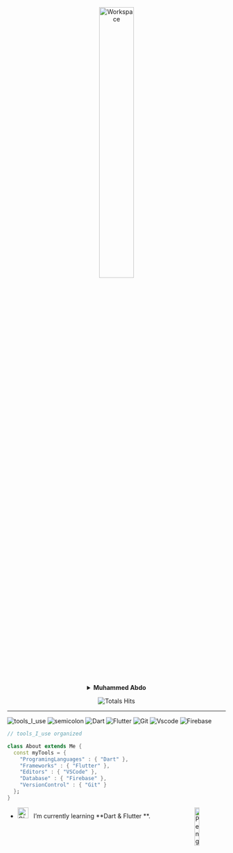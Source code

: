 <div align="center" width="50">
<img src="https://github.com/SP-XD/SP-XD/blob/main/images/dev-working_rounded.gif?raw=true" href="https://github.com/sp-xd" alt="Workspace"  width="40%"/><br> 

<details>
<p><strong> <summary> Muhammed Abdo </summary> </strong></p>

[![Spotify]([https://spotify-readme.sp-xd.vercel.app/api/spotify)](https://open.spotify.com/user/somnathpaul](https://open.spotify.com/user/31nq4tvwjmpxcxcijmc7lz7qdeli)) <be>

</details>

![Totals Hits](https://komarev.com/ghpvc/?username=yourusername&style=flat&color=orange&label=PROFILE+VIEWS)
</div>

<hr></hr>

![tools_I_use](https://img.shields.io/badge/-%F0%9F%9A%80%20Tools%20I%20use-orange)
![semicolon](https://img.shields.io/badge/-%3A-orange)
![Dart](https://img.shields.io/badge/Dart-0175C2?style=flat&logo=dart&logoColor=white)
![Flutter](https://img.shields.io/badge/Flutter-%2302569B.svg?style=flat&logo=Flutter&logoColor=white)
![Git](https://img.shields.io/badge/GIT-E44C30?style=flat&logo=git&logoColor=white)
![Vscode](https://img.shields.io/badge/Visual_Studio_Code-0078D4?style=flat&logo=visual%20studio%20code&logoColor=white)
![Firebase](https://img.shields.io/badge/firebase-ffca28?style=flat&logo=firebase&logoColor=black)

```dart
// tools_I_use organized

class About extends Me { 
  const myTools = {  
    "ProgramingLanguages" : { "Dart" },
    "Frameworks" : { "Flutter" },
    "Editors" : { "VSCode" },
    "Database" : { "Firebase" },
    "VersionControl" : { "Git" }
  };
}

```

-  <img alt="GIF" src="https://github.com/SP-XD/SP-XD/blob/main/images/Developer.gif" width="25" /> &nbsp; I’m currently learning **Dart & Flutter **. <img align="right" src="https://raw.githubusercontent.com/Tarikul-Islam-Anik/Animated-Fluent-Emojis/master/Emojis/Animals/Penguin.png" alt="Penguin" width="15%" /><br>

</div>

